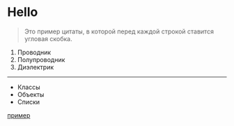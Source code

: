 # Hello

>Это пример цитаты,
>в которой перед каждой строкой
>ставится угловая скобка.

1. Проводник
2. Полупроводник
3. Диэлектрик

***
* Классы
* Объекты
* Списки

[пример](http://example.com/ "Необязательная подсказка")
